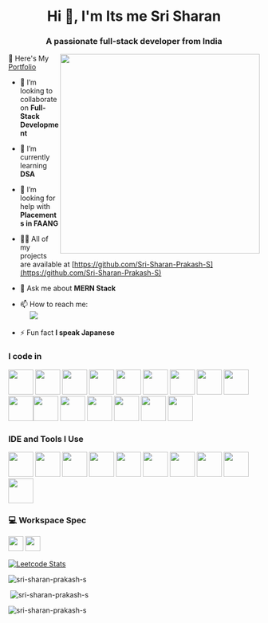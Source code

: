 <h1 align="center">Hi 👋, I'm Its me Sri Sharan</h1>
<h3 align="center">A passionate full-stack developer from India</h3>
<img align='right' src='https://img.thuthuatphanmem.vn/uploads/2018/10/26/anh-gif-dep-nhat_054957921.gif' width=400>
🔭 Here's My <a href="https://sri-sharan-prakash.netlify.app">Portfolio</a>

- 👯 I’m looking to collaborate on **Full-Stack Development**
- 🌱 I’m currently learning **DSA**

- 🤝 I’m looking for help with **Placements in FAANG**

- 👨‍💻 All of my projects are available at [https://github.com/Sri-Sharan-Prakash-S](https://github.com/Sri-Sharan-Prakash-S)

- 💬 Ask me about **MERN Stack**

- 📫 How to reach me:
  <br/>
&nbsp;&nbsp;&nbsp;&nbsp;&nbsp;<a href="https://www.linkedin.com/in/sri-sharan-s"><img src="https://img.shields.io/badge/LinkedIn-0077B5?style=for-the-badge&logo=linkedin&logoColor=white" /></a>

- ⚡ Fun fact **I speak Japanese**


### I code in
<img height="50" width="50" src="https://img.icons8.com/color/48/000000/python.png" /> <img height="50" width="50" src="https://img.icons8.com/color/48/000000/c-programming.png" /> <img height="50" width="50" src="https://img.icons8.com/color/48/000000/c-plus-plus-logo.png" /> <img height="50" width="50" src="https://img.icons8.com/color/48/000000/java-coffee-cup-logo.png" /> <img height="50" width="50" src="https://img.icons8.com/color/48/000000/html-5.png" /> <img height="50" width="50" src="https://img.icons8.com/color/48/000000/css3.png" /> <img height="50" width="50" src="https://img.icons8.com/color/48/000000/sass.png"/> <img height="50" width="50" src="https://img.icons8.com/color/48/000000/bootstrap.png" />
<img height="50" width="50" src="https://img.icons8.com/color/48/000000/javascript.png"/><img height="50" width="50" src="https://img.icons8.com/color/48/000000/tensorflow.png"/><img height="50" width="50" src="https://img.icons8.com/fluent/48/000000/arduino.png"/> <img height="50" width="50" src="https://img.icons8.com/color/48/000000/react-native.png"/> <img height="50" width="50" src="https://img.icons8.com/color/48/000000/google-firebase-console.png"/> <img height="50" width="50" src="https://img.icons8.com/color/48/000000/mysql-logo.png"/> <img height="50" width="50" src="https://img.icons8.com/color/48/000000/mongodb.png"/> <img height="50" width="50" src="https://img.icons8.com/color/48/000000/nodejs.png"/>




### IDE and Tools I Use
<img height="50" width="50" src="https://img.icons8.com/color/48/000000/visual-studio-code-2019.png"/> <img height="50" width="50" src="https://img.icons8.com/color/48/000000/pycharm.png"/> <img height="50" width="50" src="https://img.icons8.com/color/50/000000/git.png"/> <img height="50" width="50" src="https://img.icons8.com/dusk/64/000000/anaconda.png"/> <img height="50" src="https://img.icons8.com/officel/480/null/java-eclipse.png"/> <img height="50" src="https://img.icons8.com/color/480/null/notion--v1.png" /> <img height="50" width="50" src="https://img.icons8.com/doodle/48/000000/adobe-photoshop.png"/> <img height="50" width="50" src="https://img.icons8.com/color/48/000000/figma--v1.png"/> <img height="50" src="https://img.shields.io/badge/Netlify-00C7B7?style=for-the-badge&logo=netlify&logoColor=white"/> <img height="50" src="https://img.shields.io/badge/Adobe%20XD-FF61F6?style=for-the-badge&logo=Adobe%20XD&logoColor=white"/>

### 💻 Workspace Spec
<img height="30" src="https://img.shields.io/badge/NVIDIA-GTX1650-76B900?style=for-the-badge&logo=nvidia&logoColor=white"/>  <img height="30" src="https://img.shields.io/badge/AMD-Ryzen_5_4600H-ED1C24?style=for-the-badge&logo=amd&logoColor=white"/> 

[![Leetcode Stats](https://leetcard.jacoblin.cool/Sri-Sharan-Prakash-S?ext=contest&theme=dark)](https://leetcode.com/Sri-Sharan-Prakash-S)


<p><img src="https://github-readme-stats.vercel.app/api/top-langs?username=sri-sharan-prakash-s&show_icons=true&locale=en&layout=compact" alt="sri-sharan-prakash-s" /></p>

<p>&nbsp;<img src="https://github-readme-stats.vercel.app/api?username=sri-sharan-prakash-s&show_icons=true&locale=en" alt="sri-sharan-prakash-s" /></p>

<p><img src="https://github-readme-streak-stats.herokuapp.com/?user=sri-sharan-prakash-s&" alt="sri-sharan-prakash-s" /></p>
